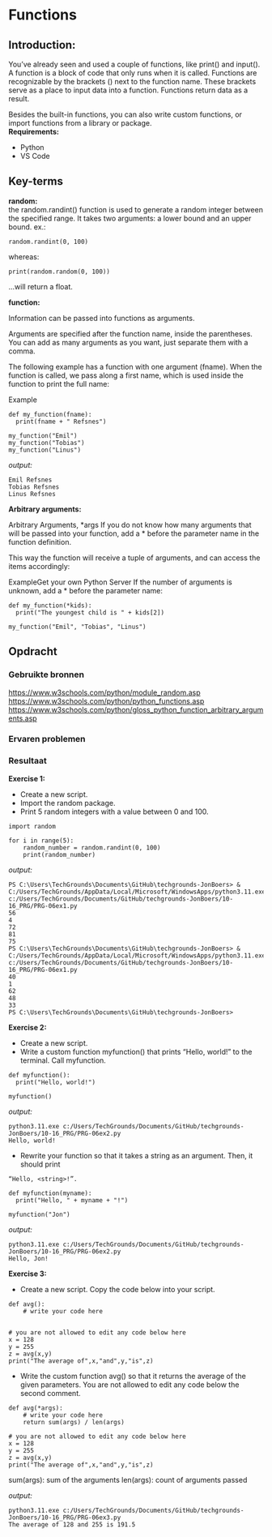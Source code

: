 # Functions

## Introduction:  
You’ve already seen and used a couple of functions, like print() and input(). A function is a block of code that only runs when it is called. Functions are recognizable by the brackets () next to the function name. These brackets serve as a place to input data into a function.
Functions return data as a result.

Besides the built-in functions, you can also write custom functions, or import functions from a library or package.  
**Requirements:**  
* Python
* VS Code




## Key-terms
**random:**  
the random.randint() function is used to generate a random integer between the specified range. It takes two arguments: a lower bound and an upper bound. ex.:

```
random.randint(0, 100)
```

whereas:
```
print(random.random(0, 100))
```
...will return a float.

**function:**

Information can be passed into functions as arguments.

Arguments are specified after the function name, inside the parentheses. You can add as many arguments as you want, just separate them with a comma.

The following example has a function with one argument (fname). When the function is called, we pass along a first name, which is used inside the function to print the full name:

Example
```
def my_function(fname):
  print(fname + " Refsnes")

my_function("Emil")
my_function("Tobias")
my_function("Linus")
```
*output:*
```
Emil Refsnes
Tobias Refsnes
Linus Refsnes
```

**Arbitrary arguments:**

Arbitrary Arguments, *args
If you do not know how many arguments that will be passed into your function, add a * before the parameter name in the function definition.

This way the function will receive a tuple of arguments, and can access the items accordingly:

ExampleGet your own Python Server
If the number of arguments is unknown, add a * before the parameter name:
```
def my_function(*kids):
  print("The youngest child is " + kids[2])

my_function("Emil", "Tobias", "Linus")
```

## Opdracht
### Gebruikte bronnen
https://www.w3schools.com/python/module_random.asp  
https://www.w3schools.com/python/python_functions.asp  
https://www.w3schools.com/python/gloss_python_function_arbitrary_arguments.asp  
### Ervaren problemen

### Resultaat

**Exercise 1:**  

* Create a new script.
* Import the random package.
* Print 5 random integers with a value between 0 and 100.

```
import random 

for i in range(5):
    random_number = random.randint(0, 100)
    print(random_number)
```
*output:*
```
PS C:\Users\TechGrounds\Documents\GitHub\techgrounds-JonBoers> & C:/Users/TechGrounds/AppData/Local/Microsoft/WindowsApps/python3.11.exe c:/Users/TechGrounds/Documents/GitHub/techgrounds-JonBoers/10-16_PRG/PRG-06ex1.py
56
4 
72
81
75
PS C:\Users\TechGrounds\Documents\GitHub\techgrounds-JonBoers> & C:/Users/TechGrounds/AppData/Local/Microsoft/WindowsApps/python3.11.exe c:/Users/TechGrounds/Documents/GitHub/techgrounds-JonBoers/10-16_PRG/PRG-06ex1.py
40
1
62
48
33
PS C:\Users\TechGrounds\Documents\GitHub\techgrounds-JonBoers>
```

**Exercise 2:**  

* Create a new script.
* Write a custom function myfunction() that prints “Hello, world!” to the terminal. Call myfunction.
```
def myfunction():
  print("Hello, world!")

myfunction()
```
*output:*
```
python3.11.exe c:/Users/TechGrounds/Documents/GitHub/techgrounds-JonBoers/10-16_PRG/PRG-06ex2.py
Hello, world!
```

* Rewrite your function so that it takes a string as an argument. Then, it should print 
```
“Hello, <string>!”.
```
```
def myfunction(myname):
  print("Hello, " + myname + "!") 

myfunction("Jon")
```
*output:*
```
python3.11.exe c:/Users/TechGrounds/Documents/GitHub/techgrounds-JonBoers/10-16_PRG/PRG-06ex2.py
Hello, Jon!
```

**Exercise 3:**  

* Create a new script.
Copy the code below into your script.
```
def avg():
	# write your code here


# you are not allowed to edit any code below here
x = 128
y = 255
z = avg(x,y)
print("The average of",x,"and",y,"is",z)  
```
* Write the custom function avg() so that it returns the average of the given parameters. You are not allowed to edit any code below the second comment.

```
def avg(*args):
	# write your code here
    return sum(args) / len(args)
    
# you are not allowed to edit any code below here
x = 128
y = 255
z = avg(x,y)
print("The average of",x,"and",y,"is",z)
```
sum(args): sum of the arguments
len(args): count of arguments passed

*output:*
```
python3.11.exe c:/Users/TechGrounds/Documents/GitHub/techgrounds-JonBoers/10-16_PRG/PRG-06ex3.py
The average of 128 and 255 is 191.5
```

